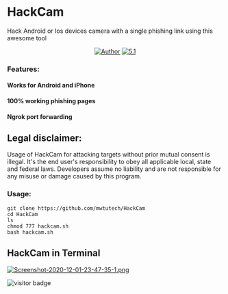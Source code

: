 # HackCam

Hack Android or Ios devices camera with a single phishing link using this awesome tool

<p align="center">
<a href="https://github.com/MWTU"><img title="Author" src="https://img.shields.io/badge/Author-MWTU-red.svg?style=for-the-badge&logo=github"></a>
<a href="Bash"><img title="5.1" src="https://img.shields.io/badge/Bash-5.1-lightgreen.svg?style=for-the-badge&logo=bash"></a>
</p>

### Features:

#### Works for Android and iPhone
#### 100% working phishing pages
#### Ngrok port forwarding

## Legal disclaimer:

Usage of HackCam for attacking targets without prior mutual consent is illegal. It's the end user's responsibility to obey all applicable local, state and federal laws. Developers assume no liability and are not responsible for any misuse or damage caused by this program. 

### Usage:
```
git clone https://github.com/mwtutech/HackCam
cd HackCam
ls
chmod 777 hackcam.sh
bash hackcam.sh
```
## HackCam in Terminal

[![Screenshot-2020-12-01-23-47-35-1.png](https://i.postimg.cc/76fMXdL5/Screenshot-2020-12-01-23-47-35-1.png)](https://postimg.cc/34QvxLmh)

<p>
<img src="https://visitor-badge.laobi.icu/badge?page_id=JasonJerry.lockphish" alt="visitor badge"/>
</p>
